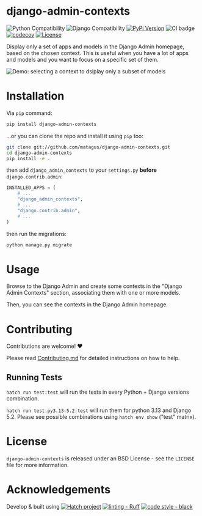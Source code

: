 # django-admin-contexts

![Python Compatibility](https://img.shields.io/badge/python-3.9%20%7C%203.10%20%7C%203.11%20%7C%203.12%20%7C%203.13-blue.svg)
![Django Compatibility](https://img.shields.io/badge/django-4.0%20|4.1%20|4.2%20|%205.0%20|%205.1%20|%205.2-%2344B78B?labelColor=%23092E20)
[![PyPi Version](https://img.shields.io/pypi/v/django-admin-contexts.svg)](https://pypi.python.org/pypi/django-admin-contexts)
![CI badge](https://github.com/matagus/django-admin-contexts/actions/workflows/ci.yml/badge.svg)
[![codecov](https://codecov.io/gh/matagus/django-admin-contexts/graph/badge.svg?token=a64SxEDQk0)](https://codecov.io/gh/matagus/django-admin-contexts)
[![License](https://img.shields.io/badge/License-BSD_3--Clause-blue.svg)](https://opensource.org/licenses/BSD-3-Clause)

Display only a set of apps and models in the Django Admin homepage, based on the chosen context. This is useful when
you have a lot of apps and models and you want to focus on a specific set of them.

![Demo: selecting a context to dsiplay only a subset of models](https://raw.githubusercontent.com/matagus/django-admin-contexts/main/screenshots/demo.gif)


Installation
============

Via `pip` command:

```bash
pip install django-admin-contexts
```

...or you can clone the repo and install it using `pip` too:

```bash
git clone git://github.com/matagus/django-admin-contexts.git
cd django-admin-contexts
pip install -e .
```

then add `django_admin_contexts` to your `settings.py` **before** `django.contrib.admin`:

```python
INSTALLED_APPS = (
    # ...
    "django_admin_contexts",
    # ...
    "django.contrib.admin",
    # ...
)
```

then run the migrations:

```bash
python manage.py migrate
```

Usage
=====

Browse to the Django Admin and create some contexts in the "Django Admin Contexts" section, associating them with one
or more models.

Then, you can see the contexts in the Django Admin homepage.


Contributing
============

Contributions are welcome! ❤️

Please read [Contributing.md](CONTRIBUTING.md) for detailed instructions on how to help.

Running Tests
-------------

`hatch run test:test` will run the tests in every Python + Django versions combination.

`hatch run test.py3.13-5.2:test` will run them for python 3.13 and Django 5.2. Please see possible combinations using
`hatch env show` ("test" matrix).


License
=======

`django-admin-contexts` is released under an BSD License - see the `LICENSE` file for more information.


Acknowledgements
================

Develop & built using [![Hatch project](https://img.shields.io/badge/%F0%9F%A5%9A-Hatch-4051b5.svg)](https://github.com/pypa/hatch) [![linting - Ruff](https://img.shields.io/endpoint?url=https://raw.githubusercontent.com/astral-sh/ruff/main/assets/badge/v2.json)](https://github.com/astral-sh/ruff) [![code style - black](https://img.shields.io/badge/code%20style-black-000000.svg)](https://github.com/psf/black)
